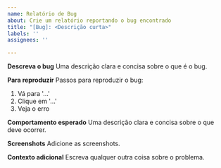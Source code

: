 ```yaml
---
name: Relatório de Bug
about: Crie um relatório reportando o bug encontrado
title: "[Bug]: <Descrição curta>"
labels: ''
assignees: ''

---
```


**Descreva o bug**
Uma descrição clara e concisa sobre o que é o bug.

**Para reproduzir**
Passos para reproduzir o bug:
1. Vá para '...'
2. Clique em '...'
3. Veja o erro

**Comportamento esperado**
Uma descrição clara e concisa sobre o que deve ocorrer.

**Screenshots**
Adicione as screenshots.

**Contexto adicional**
Escreva qualquer outra coisa sobre o problema.
